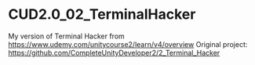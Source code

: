 # CUD2.0_02_TerminalHacker
My version of Terminal Hacker from https://www.udemy.com/unitycourse2/learn/v4/overview
Original project: https://github.com/CompleteUnityDeveloper2/2_Terminal_Hacker
